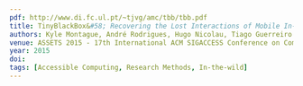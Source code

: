 ```yaml
---
pdf: http://www.di.fc.ul.pt/~tjvg/amc/tbb/tbb.pdf
title: TinyBlackBox&#58; Recovering the Lost Interactions of Mobile In-the-Wild Studies
authors: Kyle Montague, André Rodrigues, Hugo Nicolau, Tiago Guerreiro
venue: ASSETS 2015 - 17th International ACM SIGACCESS Conference on Computers and Accessibility. Lisboa, Portugal, October, 2015
year: 2015
doi: 
tags: [Accessible Computing, Research Methods, In-the-wild]
---
```

